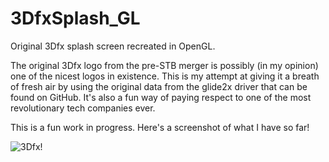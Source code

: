 # 3DfxSplash_GL
Original 3Dfx splash screen recreated in OpenGL.

The original 3Dfx logo from the pre-STB merger is possibly (in my opinion) one of the nicest logos in existence.
This is my attempt at giving it a breath of fresh air by using the original data from the glide2x driver that
can be found on GitHub. It's also a fun way of paying respect to one of the most revolutionary tech companies
ever.

This is a fun work in progress. Here's a screenshot of what I have so far!

![3Dfx!](https://cdn.discordapp.com/attachments/460407170861629441/701821310535467058/unknown.png)
